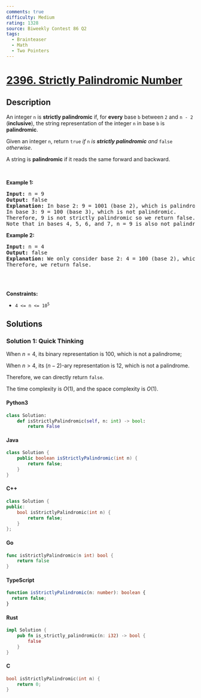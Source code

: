 ```yaml
---
comments: true
difficulty: Medium
rating: 1328
source: Biweekly Contest 86 Q2
tags:
  - Brainteaser
  - Math
  - Two Pointers
---
```


<!-- problem:start -->

# [2396. Strictly Palindromic Number](https://leetcode.com/problems/strictly-palindromic-number)


## Description

<!-- description:start -->

<p>An integer <code>n</code> is <strong>strictly palindromic</strong> if, for <strong>every</strong> base <code>b</code> between <code>2</code> and <code>n - 2</code> (<strong>inclusive</strong>), the string representation of the integer <code>n</code> in base <code>b</code> is <strong>palindromic</strong>.</p>

<p>Given an integer <code>n</code>, return <code>true</code> <em>if </em><code>n</code><em> is <strong>strictly palindromic</strong> and </em><code>false</code><em> otherwise</em>.</p>

<p>A string is <strong>palindromic</strong> if it reads the same forward and backward.</p>

<p>&nbsp;</p>
<p><strong class="example">Example 1:</strong></p>

<pre>
<strong>Input:</strong> n = 9
<strong>Output:</strong> false
<strong>Explanation:</strong> In base 2: 9 = 1001 (base 2), which is palindromic.
In base 3: 9 = 100 (base 3), which is not palindromic.
Therefore, 9 is not strictly palindromic so we return false.
Note that in bases 4, 5, 6, and 7, n = 9 is also not palindromic.
</pre>

<p><strong class="example">Example 2:</strong></p>

<pre>
<strong>Input:</strong> n = 4
<strong>Output:</strong> false
<strong>Explanation:</strong> We only consider base 2: 4 = 100 (base 2), which is not palindromic.
Therefore, we return false.

</pre>

<p>&nbsp;</p>
<p><strong>Constraints:</strong></p>

<ul>
	<li><code>4 &lt;= n &lt;= 10<sup>5</sup></code></li>
</ul>

<!-- description:end -->

## Solutions

<!-- solution:start -->

### Solution 1: Quick Thinking

When $n = 4$, its binary representation is $100$, which is not a palindrome;

When $n \gt 4$, its $(n - 2)$-ary representation is $12$, which is not a palindrome.

Therefore, we can directly return `false`.

The time complexity is $O(1)$, and the space complexity is $O(1)$.

<!-- tabs:start -->

#### Python3

```python
class Solution:
    def isStrictlyPalindromic(self, n: int) -> bool:
        return False
```

#### Java

```java
class Solution {
    public boolean isStrictlyPalindromic(int n) {
        return false;
    }
}
```

#### C++

```cpp
class Solution {
public:
    bool isStrictlyPalindromic(int n) {
        return false;
    }
};
```

#### Go

```go
func isStrictlyPalindromic(n int) bool {
	return false
}
```

#### TypeScript

```ts
function isStrictlyPalindromic(n: number): boolean {
  return false;
}
```

#### Rust

```rust
impl Solution {
    pub fn is_strictly_palindromic(n: i32) -> bool {
        false
    }
}
```

#### C

```c
bool isStrictlyPalindromic(int n) {
    return 0;
}
```

<!-- tabs:end -->

<!-- solution:end -->

<!-- problem:end -->
